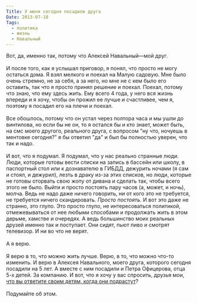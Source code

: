 ```yaml
---
Title: У меня сегодня посадили друга
Date: 2013-07-18
Tags: 
  - политика
  - жизнь
  - Навальный
---
```


<div class="text">Вот, да, именно так, потому что Алексей Навальный—мой друг.<br /><br />
И после того, как я услышал приговор, я понял, что просто не могу остаться дома. Я взял мелкого и поехал на Малую садовую. Мне было очень стремно, не за себя, а за него, но мне не с кем было его оставить, так что я просто принял решение и поехал. Поехал, потому что знаю, что ему здесь жить. Ему всего 4 года, у него вся жизнь впереди и я хочу, чтобы он прожил ее лучше и счастливее, чем я, поэтому я посадил его на плечи и поехал.<br /><br />
Все обошлось, потому что он устал через полтора часа и мы ушли до винтилова, но если бы не он, то я остался бы и кто знает, может быть, на смс моего другого, реального друга, с вопросом "ну что, ночуешь в ментовке сегодня?" я бы ответил "да" и был бы полностью уверен, что так и надо.<br /><br />
И вот, что я подумал. Я подумал, что у нас реально странные люди. Люди, которые готовы вести списки на запись в бассейн или школу, в паспортный стол или к дознавателю в ГИБДД, дежурить ночами (я сам и стоял, и дежурил), лезть в драку из-за этих списков, но люди, которые не готовы оторвать свою жопу от дивана и сделать так, чтобы всего этого не было. Выйти и просто постоять пару часов (а, может, и ночь), молча. Ведь не надо даже ничего говорить, ни от кого это не требуется, не требуется ничего скандировать. <i>Просто постоять</i>. И вот это даже не странно, это глупо. Это просто глупо, не интересоваться политикой, отмежевываться от нее любыми способами и продолжать жить в этом дерьме, хамстве и очередях. А ведь большинство моих реальных друзей именно так и поступает. Они сидят, пьют пиво и смотрят телевизор. И ни во что не верят.<br /><br />
А я верю.<br /><br />
Я верю в то, что можно жить лучше. Верю, в то, что можно что-то изменить. И верю в Алексея Навального, моего друга, которого сегодня посадили на 5 лет. А вместе с ним посадили и Петра Офицерова, отца 5-х детей. За компанию. И вот, что я хочу у вас спросить, друзья мои, <a href="http://youtu.be/m9YCqjWp_qg?t=2m17s">что вы ответите своим детям, когда они подрастут</a>?<br /><br />
Подумайте об этом.</div>